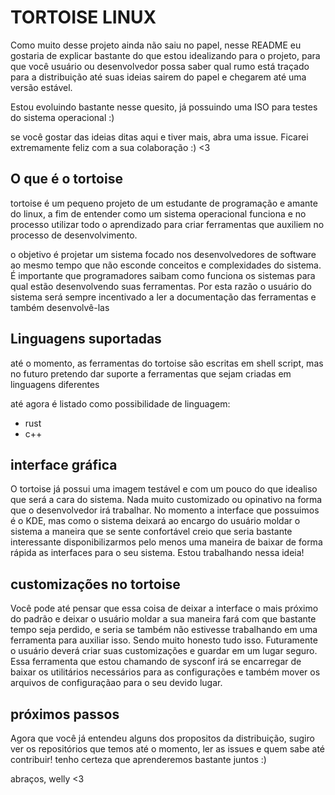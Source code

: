 # TORTOISE LINUX

Como muito desse projeto ainda não saiu no papel, nesse README eu gostaria de explicar bastante do que estou idealizando para o projeto, para que você usuário ou desenvolvedor possa saber qual rumo está traçado para a distribuição até suas ideias sairem do papel e chegarem até uma versão estável.

Estou evoluindo bastante nesse quesito, já possuindo uma ISO para testes do sistema operacional :) 

se você gostar das ideias ditas aqui e tiver mais, abra uma issue. Ficarei extremamente feliz com a sua colaboração :) <3

## O que é o tortoise

tortoise é um pequeno projeto de um estudante de programação e amante do linux, a fim de entender como um sistema operacional funciona e no processo utilizar todo o aprendizado para criar ferramentas que auxiliem no processo de desenvolvimento.

o objetivo é projetar um sistema focado nos desenvolvedores de software ao mesmo tempo que não esconde conceitos e complexidades do sistema. É importante que programadores saibam como funciona os sistemas para qual estão desenvolvendo suas ferramentas. Por esta razão o usuário do sistema será sempre incentivado a ler a documentação das ferramentas e também desenvolvê-las

## Linguagens suportadas

até o momento, as ferramentas do tortoise são escritas em shell script, mas no futuro pretendo dar suporte a ferramentas que sejam criadas em linguagens diferentes 

até agora é listado como possibilidade de linguagem:

*  rust
*  c++

## interface gráfica

O tortoise já possui uma imagem testável e com um pouco do que idealiso que será a cara do sistema. Nada muito customizado ou opinativo na forma que o desenvolvedor irá trabalhar. No momento a interface que possuimos é o KDE, mas como o sistema deixará ao encargo do usuário moldar o sistema a maneira que se sente confortável creio que seria bastante interessante disponibilizarmos pelo menos uma maneira de baixar de forma rápida as interfaces para o seu sistema. Estou trabalhando nessa ideia!

## customizações no tortoise

Você pode até pensar que essa coisa de deixar a interface o mais próximo do padrão e deixar o usuário moldar a sua maneira fará com que bastante tempo seja perdido, e seria se também não estivesse trabalhando em uma ferramenta para auxiliar isso. Sendo muito honesto tudo isso. Futuramente o usuário deverá criar suas customizações e guardar em um lugar seguro. Essa ferramenta que estou chamando de sysconf irá se encarregar de baixar os utilitários necessários para as configurações e também mover os arquivos de configuraçãao para o seu devido lugar.

## próximos passos

Agora que você já entendeu alguns dos propositos da distribuição, sugiro ver os repositórios que temos até o momento, ler as issues e quem sabe até contribuir! tenho certeza que aprenderemos bastante juntos :)

abraços, welly <3
